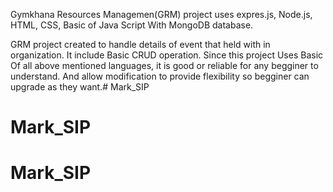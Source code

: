 Gymkhana Resources Managemen(GRM) project uses expres.js, Node.js, HTML, CSS, Basic of Java Script With MongoDB database.

GRM project created to handle details of event that held with in organization. It include Basic CRUD operation. Since this project Uses Basic Of all above mentioned languages, it is good or reliable for any begginer to 
understand. And allow modification to provide flexibility so begginer can upgrade as they want.# Mark_SIP
# Mark_SIP
# Mark_SIP
